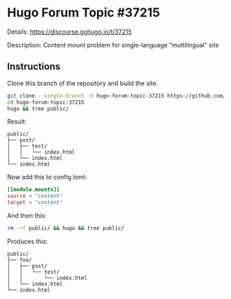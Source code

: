 # Hugo Forum Topic #37215

Details: <https://discourse.gohugo.io/t/37215>

Description: Content mount problem for single-language "multilingual" site

## Instructions

Clone this branch of the repository and build the site.

```bash
git clone --single-branch -b hugo-forum-topic-37215 https://github.com/jmooring/hugo-testing hugo-forum-topic-37215
cd hugo-forum-topic-37215
hugo && tree public/
```

Result:

```text
public/
├── post/
│   ├── test/
│   │   └── index.html
│   └── index.html
└── index.html
```

Now add this to config.toml:

```toml
[[module.mounts]]
source = "content"
target = "content"
```

And then this:

```bash
rm -rf public/ && hugo && tree public/
```

Produces this:

```text
public/
├── foo/
│   ├── post/
│   │   └── test/
│   │       └── index.html
│   └── index.html
└── index.html
```
